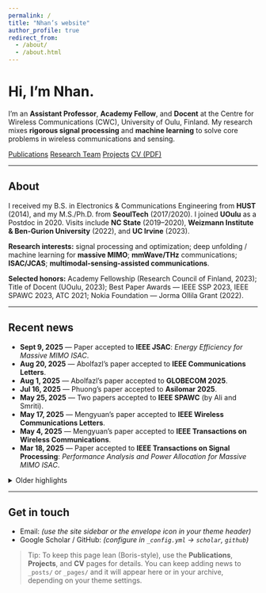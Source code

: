 ```yaml
---
permalink: /
title: "Nhan’s website"
author_profile: true
redirect_from:
  - /about/
  - /about.html
---
```


# Hi, I’m Nhan.

I’m an **Assistant Professor**, **Academy Fellow**, and **Docent** at the Centre for Wireless Communications (CWC), University of Oulu, Finland. My research mixes **rigorous signal processing** and **machine learning** to solve core problems in wireless communications and sensing.

<div class="btn-group" style="margin:0.8rem 0;">
  <a class="btn btn--primary" href="/publications/">Publications</a>
  <a class="btn" href="/portfolio/">Research Team</a>
  <a class="btn" href="/year-archive/">Projects</a>
  <a class="btn" href="https://nhanng9115.github.io/homepage/files/Resume.pdf" target="_blank" rel="noopener">CV (PDF)</a>
</div>

---

## About
I received my B.S. in Electronics & Communications Engineering from **HUST** (2014), and my M.S./Ph.D. from **SeoulTech** (2017/2020). I joined **UOulu** as a Postdoc in 2020. Visits include **NC State** (2019–2020), **Weizmann Institute & Ben-Gurion University** (2022), and **UC Irvine** (2023).

**Research interests:** signal processing and optimization; deep unfolding / machine learning for **massive MIMO**; **mmWave/THz** communications; **ISAC/JCAS**; **multimodal-sensing-assisted communications**.

**Selected honors:** Academy Fellowship (Research Council of Finland, 2023); Title of Docent (UOulu, 2023); Best Paper Awards — IEEE SSP 2023, IEEE SPAWC 2023, ATC 2021; Nokia Foundation — Jorma Ollila Grant (2022).

---

## Recent news
- **Sept 9, 2025** — Paper accepted to **IEEE JSAC**: *Energy Efficiency for Massive MIMO ISAC*.
- **Aug 20, 2025** — Abolfazl’s paper accepted to **IEEE Communications Letters**.
- **Aug 1, 2025** — Abolfazl’s paper accepted to **GLOBECOM 2025**.
- **Jul 16, 2025** — Phuong’s paper accepted to **Asilomar 2025**.
- **May 25, 2025** — Two papers accepted to **IEEE SPAWC** (by Ali and Smriti).
- **May 17, 2025** — Mengyuan’s paper accepted to **IEEE Wireless Communications Letters**.
- **May 4, 2025** — Mengyuan’s paper accepted to **IEEE Transactions on Wireless Communications**.
- **Mar 18, 2025** — Paper accepted to **IEEE Transactions on Signal Processing**: *Performance Analysis and Power Allocation for Massive MIMO ISAC*.

<details>
<summary>Older highlights</summary>

- **Dec 21, 2024** — Three papers accepted to **IEEE WCNC**.  
- **Dec 20, 2024** — Two papers accepted to **IEEE ICASSP**.  
- **Dec 12, 2024** — EuCAP 2025 acceptance (ML-Assisted RIS for ISAC).  
- **Oct 24, 2024** — TSP paper listed among SPS Top 25 downloads (Sep 2023–Sep 2024).  
- **Sep–Jul 2024** — Multiple acceptances: T-VT, JSTSP SI (ISAC), Globecom, Asilomar, SPAWC.  
- **Earlier (2021–2023)** — Best Paper Awards (SSP, SPAWC, ATC); major acceptances in TWC, TSP, VTM; Academy Fellowship awarded (2023).

</details>

---

## Get in touch
- Email: *(use the site sidebar or the envelope icon in your theme header)*  
- Google Scholar / GitHub: *(configure in `_config.yml` → `scholar`, `github`)*

> Tip: To keep this page lean (Boris-style), use the **Publications**, **Projects**, and **CV** pages for details. You can keep adding news to `_posts/` or `_pages/` and it will appear here or in your archive, depending on your theme settings.
